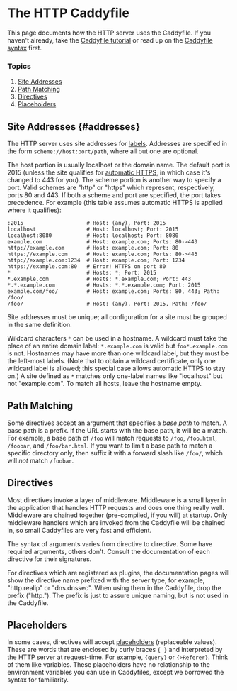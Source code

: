 # The HTTP Caddyfile

This page documents how the HTTP server uses the Caddyfile. If you haven't already, take the [Caddyfile
tutorial](/tutorial/caddyfile) or read up on the [Caddyfile syntax](/caddyfile) first.

### Topics

1.  [Site Addresses](#addresses)
2.  [Path Matching](#path-matching)
3.  [Directives](#directives)
4.  [Placeholders](#placeholders)

## Site Addresses {#addresses}

The HTTP server uses site addresses for [labels](/caddyfile#structure). Addresses are specified in the form
`scheme://host:port/path`, where all but one are optional.

The host portion is usually localhost or the domain name. The default port is 2015 (unless the site qualifies for
[automatic HTTPS](/automatic-https), in which case it's changed to 443 for you). The scheme portion is another way to
specify a port. Valid schemes are "http" or "https" which represent, respectively, ports 80 and 443. If both a scheme
and port are specified, the port takes precedence. For example (this table assumes automatic HTTPS is applied where it
qualifies):

``` caddyfile
:2015                    # Host: (any), Port: 2015
localhost                # Host: localhost; Port: 2015
localhost:8080           # Host: localhost; Port: 8080
example.com              # Host: example.com; Ports: 80->443
http://example.com       # Host: example.com; Port: 80
https://example.com      # Host: example.com; Ports: 80->443
http://example.com:1234  # Host: example.com; Port: 1234
https://example.com:80   # Error! HTTPS on port 80
*                        # Hosts: *; Port: 2015
*.example.com            # Hosts: *.example.com; Port: 443
*.*.example.com          # Hosts: *.*.example.com; Port: 2015
example.com/foo/         # Host: example.com; Ports: 80, 443; Path: /foo/
/foo/                    # Host: (any), Port: 2015, Path: /foo/
```

Site addresses must be unique; all configuration for a site must be grouped in the same definition.

Wildcard characters `*` can be used in a hostname. A wildcard must take the place of an entire domain label:
`*.example.com` is valid but `foo*.example.com` is not. Hostnames may have more than one wildcard label, but they must
be the left-most labels. (Note that to obtain a wildcard certificate, only one wildcard label is allowed; this special
case allows automatic HTTPS to stay on.) A site defined as `*` matches only one-label names like "localhost" but not
"example.com". To match all hosts, leave the hostname empty.

## Path Matching

Some directives accept an argument that specifies a *base path* to match. A base path is a prefix. If the URL starts
with the base path, it will be a match. For example, a base path of `/foo` will match requests to `/foo`, `/foo.html`,
`/foobar`, and `/foo/bar.html`. If you want to limit a base path to match a specific directory only, then suffix it with
a forward slash like `/foo/`, which will *not* match `/foobar`.

## Directives

Most directives invoke a layer of middleware. Middleware is a small layer in the application that handles HTTP requests
and does one thing really well. Middleware are chained together (pre-compiled, if you will) at startup. Only middleware
handlers which are invoked from the Caddyfile will be chained in, so small Caddyfiles are very fast and efficient.

The syntax of arguments varies from directive to directive. Some have required arguments, others don't. Consult the
documentation of each directive for their signatures.

For directives which are registered as plugins, the documentation pages will show the directive name prefixed with the
server type, for example, "http.realip" or "dns.dnssec". When using them in the Caddyfile, drop the prefix ("http.").
The prefix is just to assure unique naming, but is not used in the Caddyfile.

## Placeholders

In some cases, directives will accept [placeholders](/placeholders) (replaceable values). These are words that are
enclosed by curly braces `{ }` and interpreted by the HTTP server at request-time. For example, `{query}` or
`{>Referer}`. Think of them like variables. These placeholders have no relationship to the environment variables you can
use in Caddyfiles, except we borrowed the syntax for familiarity.
